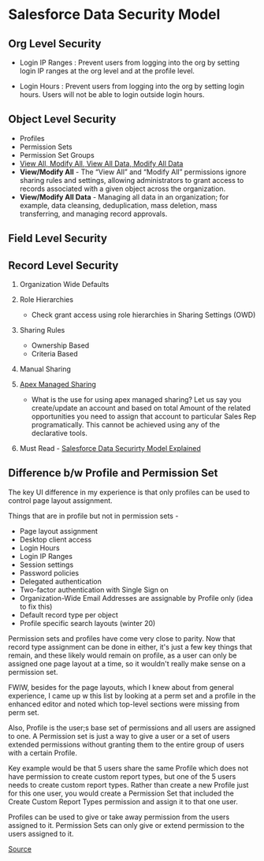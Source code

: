 # Salesforce Data Security Model

## Org Level Security

- Login IP Ranges :
  Prevent users from logging into the org by setting login IP ranges at the org level and at the profile level.

- Login Hours :
  Prevent users from logging into the org by setting login hours. Users will not be able to login outside login hours.

## Object Level Security

- Profiles
- Permission Sets
- Permission Set Groups
- [View All, Modify All, View All Data, Modify All Data](https://help.salesforce.com/articleView?id=sf.users_profiles_view_all_mod_all.htm&type=5)
- **View/Modify All** - The “View All” and “Modify All” permissions ignore sharing rules and settings, allowing administrators to grant access to records associated with a given object across the organization.
- **View/Modify All Data** - Managing all data in an organization; for example, data cleansing, deduplication, mass deletion, mass transferring, and managing record approvals.

## Field Level Security

## Record Level Security

1.  Organization Wide Defaults

1.  Role Hierarchies

    - Check grant access using role hierarchies in Sharing Settings (OWD)

1.  Sharing Rules

    - Ownership Based
    - Criteria Based

1.  Manual Sharing

1.  [Apex Managed Sharing](https://developer.salesforce.com/docs/atlas.en-us.apexcode.meta/apexcode/apex_bulk_sharing_creating_with_apex.htm)

    - What is the use for using apex managed sharing? Let us say you create/update an account and based on total Amount of the related opportunities you need to assign that account to particular Sales Rep programatically. This cannot be achieved using any of the declarative tools.

1.  Must Read - [Salesforce Data Securirty Model Explained](https://developer.salesforce.com/blogs/developer-relations/2017/04/salesforce-data-security-model-explained-visually.html)

## Difference b/w Profile and Permission Set

The key UI difference in my experience is that only profiles can be used to control page layout assignment.

Things that are in profile but not in permission sets -
- Page layout assignment
- Desktop client access
- Login Hours
- Login IP Ranges
- Session settings
- Password policies
- Delegated authentication
- Two-factor authentication with Single Sign on
- Organization-Wide Email Addresses are assignable by Profile only (idea to fix this)
- Default record type per object
- Profile specific search layouts (winter 20)

Permission sets and profiles have come very close to parity. Now that record type assignment can be done in either, it's just a few key things that remain, and these likely would remain on profile, as a user can only be assigned one page layout at a time, so it wouldn't really make sense on a permission set.

FWIW, besides for the page layouts, which I knew about from general experience, I came up w this list by looking at a perm set and a profile in the enhanced editor and noted which top-level sections were missing from perm set.

Also, Profile is the user;s base set of permissions and all users are assigned to one. A Permission set is just a way to give a user or a set of users extended permissions without granting them to the entire group of users with a certain Profile.
 

Key example would be that 5 users share the same Profile which does not have permission to create custom report types, but one of the 5 users needs to create custom report types. Rather than create a new Profile just for this one user, you would create a Permission Set that included the Create Custom Report Types permission and assign it to that one user.
 

Profiles can be used to give or take away permission from the users assigned to it. Permission Sets can only give or extend permission to the users assigned to it.

[Source](https://salesforce.stackexchange.com/questions/119220/exclusive-differences-profiles-vs-permission-sets/119297)
